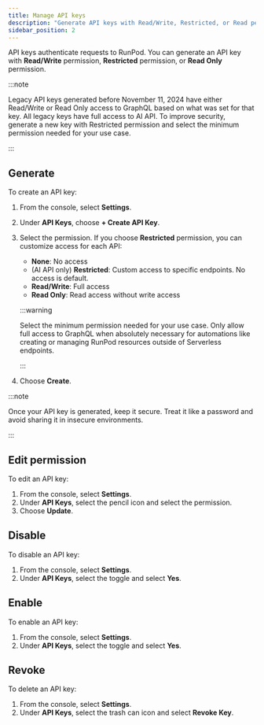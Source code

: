 ```yaml
---
title: Manage API keys
description: "Generate API keys with Read/Write, Restricted, or Read permission to authenticate requests to RunPod. Create and revoke keys from the console under Settings > API Keys."
sidebar_position: 2
---
```


API keys authenticate requests to RunPod.
You can generate an API key with **Read/Write** permission, **Restricted** permission, or **Read Only** permission.

:::note

Legacy API keys generated before November 11, 2024 have either Read/Write or Read Only access to GraphQL based on what was set for that key. All legacy keys have full access to AI API. To improve security, generate a new key with Restricted permission and select the minimum permission needed for your use case.

:::

## Generate

To create an API key:

1. From the console, select **Settings**.
2. Under **API Keys**, choose **+ Create API Key**.
3. Select the permission. If you choose **Restricted** permission, you can customize access for each API:
   - **None**: No access
   - (AI API only) **Restricted**: Custom access to specific endpoints. No access is default.
   - **Read/Write**: Full access
   - **Read Only**: Read access without write access
   <!-- dprint-ignore-start -->
    :::warning

   Select the minimum permission needed for your use case. Only allow full access to GraphQL when absolutely necessary for automations like creating or managing RunPod resources outside of Serverless endpoints.

   :::
   <!-- dprint-ignore-end -->
4. Choose **Create**.

:::note

Once your API key is generated, keep it secure. Treat it like a password and avoid sharing it in insecure environments.

:::

## Edit permission

To edit an API key:

1. From the console, select **Settings**.
2. Under **API Keys**, select the pencil icon and select the permission.
3. Choose **Update**.

## Disable

To disable an API key:

1. From the console, select **Settings**.
2. Under **API Keys**, select the toggle and select **Yes**.

## Enable

To enable an API key:

1. From the console, select **Settings**.
2. Under **API Keys**, select the toggle and select **Yes**.

## Revoke

To delete an API key:

1. From the console, select **Settings**.
2. Under **API Keys**, select the trash can icon and select **Revoke Key**.
